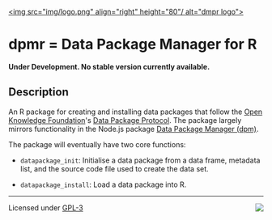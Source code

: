 [<img src="img/logo.png" align="right" height="80"/ alt="dmpr logo">]()

dpmr = Data Package Manager for R
====

**Under Development. No stable version currently available.**

## Description

An R package for creating and installing data packages that follow the
[Open Knowledge Foundation](https://okfn.org/)'s
[Data Package Protocol](http://dataprotocols.org/data-packages/).
The package largely mirrors functionality in the Node.js package
[Data Package Manager (dpm)](https://github.com/okfn/dpm).

The package will eventually have two core functions:

- `datapackage_init`: Initialise a data package from a data frame,
metadata list, and the source code file used to create the data set.

- `datapackage_install`: Load a data package into R.

---

[<img src="http://media.tumblr.com/023c285c14ef01953d3b67ffe789004d/tumblr_inline_mor1uu2OOZ1qz4rgp.png" height = "100" align="right" />](http://nadrosia.tumblr.com/post/53520500877/made-in-berlin-badge-update)

Licensed under [GPL-3](https://github.com/christophergandrud/simPH/blob/master/LICENSE.md)
